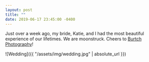 ```yaml
---
layout: post
title: ""
date: 2019-06-17 23:45:00 -0400
---
```

Just over a week ago, my bride, Katie, and I had the most beautiful experience of our lifetimes. We are moonstruck. Cheers to [Burtch Photography](http://burtchphotography.com)!

![Wedding]({{ "/assets/img/wedding.jpg" | absolute_url }})
